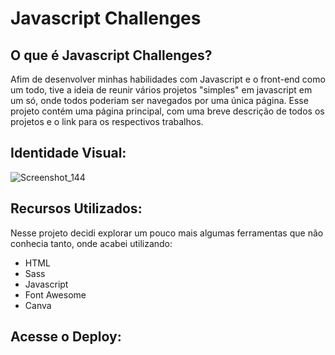 # Javascript Challenges

## O que é Javascript Challenges?
Afim de desenvolver minhas habilidades com Javascript e o front-end como um todo, tive a ideia de reunir vários projetos "simples" em javascript em um só, onde todos poderiam ser navegados por uma única página. Esse projeto contém uma página principal, com uma breve descrição de todos os projetos e o link para os respectivos trabalhos. <br> 

## Identidade Visual: 
![Screenshot_144](https://github.com/Ryanzhin22/javascriptChallenges/assets/103447125/8720757a-9a46-4750-840a-1013001627c8)


## Recursos Utilizados:
Nesse projeto decidi explorar um pouco mais algumas ferramentas que não conhecia tanto, onde acabei utilizando:
* HTML
* Sass
* Javascript
* Font Awesome
* Canva

## Acesse o Deploy:
